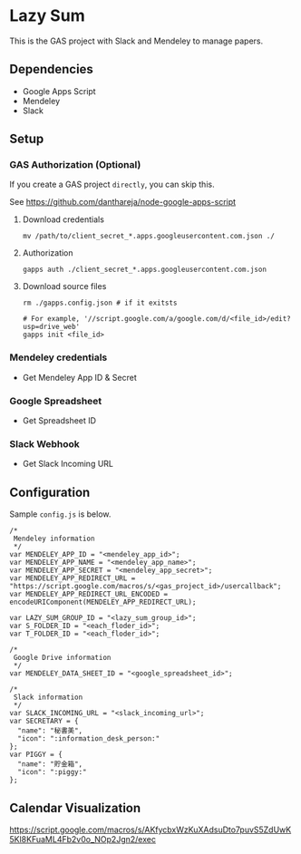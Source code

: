 # Lazy Sum

This is the GAS project with Slack and Mendeley to manage papers.

## Dependencies

* Google Apps Script
* Mendeley
* Slack


## Setup

### GAS Authorization (Optional)

If you create a GAS project `directly`, you can skip this.

See https://github.com/danthareja/node-google-apps-script

1. Download credentials

    ```
    mv /path/to/client_secret_*.apps.googleusercontent.com.json ./
    ```

2. Authorization

    ```
    gapps auth ./client_secret_*.apps.googleusercontent.com.json
    ```

3. Download source files

    ```
    rm ./gapps.config.json # if it exitsts

    # For example, '//script.google.com/a/google.com/d/<file_id>/edit?usp=drive_web'
    gapps init <file_id>
    ```

### Mendeley credentials

* Get Mendeley App ID & Secret

### Google Spreadsheet

* Get Spreadsheet ID

### Slack Webhook

* Get Slack Incoming URL

## Configuration

Sample `config.js` is below.

```
/*
 Mendeley information
 */
var MENDELEY_APP_ID = "<mendeley_app_id>";
var MENDELEY_APP_NAME = "<mendeley_app_name>";
var MENDELEY_APP_SECRET = "<mendeley_app_secret>";
var MENDELEY_APP_REDIRECT_URL = "https://script.google.com/macros/s/<gas_project_id>/usercallback";
var MENDELEY_APP_REDIRECT_URL_ENCODED = encodeURIComponent(MENDELEY_APP_REDIRECT_URL);

var LAZY_SUM_GROUP_ID = "<lazy_sum_group_id>";
var S_FOLDER_ID = "<each_floder_id>";
var T_FOLDER_ID = "<each_floder_id>";

/*
 Google Drive information
 */
var MENDELEY_DATA_SHEET_ID = "<google_spreadsheet_id>";

/*
 Slack information
 */
var SLACK_INCOMING_URL = "<slack_incoming_url>";
var SECRETARY = {
  "name": "秘書美",
  "icon": ":information_desk_person:"
};
var PIGGY = {
  "name": "貯金箱",
  "icon": ":piggy:"
};
```


## Calendar Visualization

https://script.google.com/macros/s/AKfycbxWzKuXAdsuDto7puvS5ZdUwK5Kl8KFuaML4Fb2v0o_NOp2Jgn2/exec
